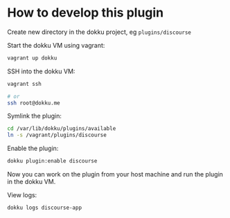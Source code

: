 # How to develop this plugin

Create new directory in the dokku project, eg `plugins/discourse`

Start the dokku VM using vagrant:

```bash
vagrant up dokku
```

SSH into the dokku VM:

```bash
vagrant ssh

# or
ssh root@dokku.me
```

Symlink the plugin:

```bash
cd /var/lib/dokku/plugins/available
ln -s /vagrant/plugins/discourse
```

Enable the plugin:

```bash
dokku plugin:enable discourse
```

Now you can work on the plugin from your host machine and run the plugin in the dokku VM.

View logs:

```sh
dokku logs discourse-app
```
